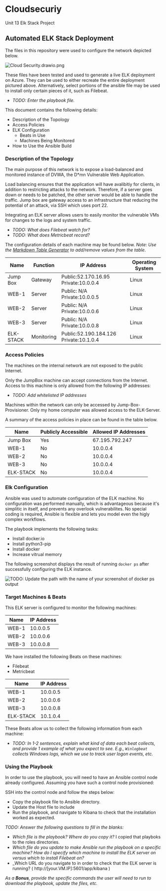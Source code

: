 # Cloudsecuriy
Unit 13 Elk Stack Project

## Automated ELK Stack Deployment

The files in this repository were used to configure the network depicted below.

![Cloud Security.drawio.png](https://github.com/RyanAish/Cloudsecuriy/blob/5292560eb0e2a9db4421c0232cbfd3083d0ebc79/Diagrams/Cloud%20Security.drawio.png)

These files have been tested and used to generate a live ELK deployment on Azure. They can be used to either recreate the entire deployment pictured above. Alternatively, select portions of the ansible file may be used to install only certain pieces of it, such as Filebeat.

  - _TODO: Enter the playbook file._

This document contains the following details:
- Description of the Topology
- Access Policies
- ELK Configuration
  - Beats in Use
  - Machines Being Monitored
- How to Use the Ansible Build


### Description of the Topology

The main purpose of this network is to expose a load-balanced and monitored instance of DVWA, the D*mn Vulnerable Web Application.

Load balancing ensures that the application will have avalibitiy for clients, in addition to restricting attacks to the network. Therefore, if a server goes down or needs to be patched, the other server would be able to handle the traffic. Jump box are gateway access to an infrastructure that reducing the potential of an attack, via SSH which uses port 22.

Integrating an ELK server allows users to easily monitor the vulnerable VMs for changes to the logs and system traffic.
- _TODO: What does Filebeat watch for?_
- _TODO: What does Metricbeat record?_

The configuration details of each machine may be found below.
_Note: Use the [Markdown Table Generator](http://www.tablesgenerator.com/markdown_tables) to add/remove values from the table_.

| Name     | Function | IP Address | Operating System |
|----------|----------|------------|------------------|
| Jump Box | Gateway  | Public:52.170.16.95 Private:10.0.0.4   | Linux    |
| WEB-1    | Server   | Public: N/A Private:10.0.0.5   | Linux            |
| WEB-2    | Server   | Public: N/A Private:10.0.0.6   | Linux            |
| WEB-3    | Server   | Public: N/A Private:10.0.0.8   | Linux            |
| ELK-STACK|Monitoring| Public:52.190.184.126 Private:10.1.0.4 | Linux    |

### Access Policies

The machines on the internal network are not exposed to the public Internet. 

Only the JumpBox machine can accept connections from the Internet. Access to this machine is only allowed from the following IP addresses:
- _TODO: Add whitelisted IP addresses_

Machines within the network can only be accessed by Jump-Box-Provisioner.
Only my home computer was allowed access to the ELK-Server. 

A summary of the access policies in place can be found in the table below.

| Name     | Publicly Accessible | Allowed IP Addresses |
|----------|---------------------|----------------------|
| Jump Box | Yes                 | 67.195.792.247       |
| WEB-1    | No                  | 10.0.0.4             |
| WEB-2    | No                  | 10.0.0.4             |
| WEB-3    | No                  | 10.0.0.4             |
| ELK-STACK| No                  | 10.0.0.4             |

### Elk Configuration

Ansible was used to automate configuration of the ELK machine. No configuration was performed manually, which is advantageous because it's simplitic in itself, and prevents any overlook vulnerabilites. No special coding is required, Ansible is flexible and lets you model even the higly complex workflows.

The playbook implements the following tasks:

* Install docker.io
* Install python3-pip
* Install docker
* Increase vitrual memory



The following screenshot displays the result of running `docker ps` after successfully configuring the ELK instance.

![TODO: Update the path with the name of your screenshot of docker ps output](Images/docker_ps_output.png)

### Target Machines & Beats
This ELK server is configured to monitor the following machines:

| Name     | IP Address|
|----------|----------|
| WEB-1    | 10.0.0.5 |
| WEB-2    | 10.0.0.6 |
| WEB-3    | 10.0.0.8 |


We have installed the following Beats on these machines:
* Filebeat
* Metricbeat

| Name     | IP Address|
|----------|----------|
| WEB-1    | 10.0.0.5 |
| WEB-2    | 10.0.0.6 |
| WEB-3    | 10.0.0.8 |
| ELK-STACK| 10.1.0.4 |


These Beats allow us to collect the following information from each machine:
- _TODO: In 1-2 sentences, explain what kind of data each beat collects, and provide 1 example of what you expect to see. E.g., `Winlogbeat` collects Windows logs, which we use to track user logon events, etc._

### Using the Playbook
In order to use the playbook, you will need to have an Ansible control node already configured. Assuming you have such a control node provisioned: 

SSH into the control node and follow the steps below:
- Copy the playbook file to Ansible directory.
- Update the Host file to include  
- Run the playbook, and navigate to Kibana to check that the installation worked as expected.

_TODO: Answer the following questions to fill in the blanks:_
- _Which file is the playbook? Where do you copy it?_ I copied that playboks to the roles directories.
- _Which file do you update to make Ansible run the playbook on a specific machine? How do I specify which machine to install the ELK server on versus which to install Filebeat on?_
- _Which URL do you navigate to in order to check that the ELK server is running? ( http://[your.VM.IP]:5601/app/kibana )

_As a **Bonus**, provide the specific commands the user will need to run to download the playbook, update the files, etc._

